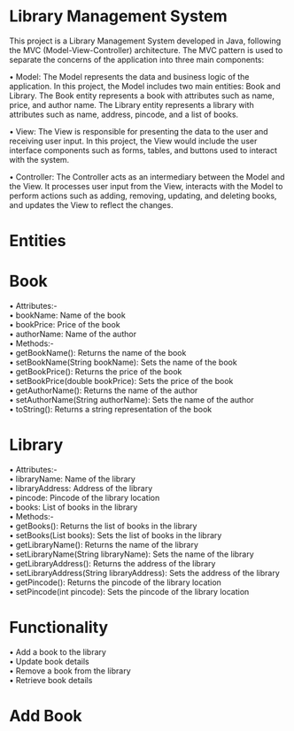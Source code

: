 # Library Management System
This project is a Library Management System developed in Java, following the MVC (Model-View-Controller) architecture. The MVC pattern is used to separate the concerns of the application into three main components:

• Model: The Model represents the data and business logic of the application. In this project, the Model includes two main entities: Book and Library. The Book entity represents a book with attributes such as name, price, and author name. The Library entity represents a library with attributes such as name, address, pincode, and a list of books.

• View: The View is responsible for presenting the data to the user and receiving user input. In this project, the View would include the user interface components such as forms, tables, and buttons used to interact with the system.

• Controller: The Controller acts as an intermediary between the Model and the View. It processes user input from the View, interacts with the Model to perform actions such as adding, removing, updating, and deleting books, and updates the View to reflect the changes.

# Entities
# Book
• Attributes:-     
    • bookName: Name of the book  
    • bookPrice: Price of the book  
    • authorName: Name of the author  
• Methods:-  
      • getBookName(): Returns the name of the book  
    • setBookName(String bookName): Sets the name of the book  
    • getBookPrice(): Returns the price of the book  
    • setBookPrice(double bookPrice): Sets the price of the book  
    • getAuthorName(): Returns the name of the author  
    • setAuthorName(String authorName): Sets the name of the author  
    • toString(): Returns a string representation of the book  

# Library  
• Attributes:-    
    • libraryName: Name of the library    
    • libraryAddress: Address of the library    
    • pincode: Pincode of the library location  
    • books: List of books in the library  
• Methods:-    
    • getBooks(): Returns the list of books in the library  
    • setBooks(List<Book> books): Sets the list of books in the library  
    • getLibraryName(): Returns the name of the library  
    • setLibraryName(String libraryName): Sets the name of the library  
    • getLibraryAddress(): Returns the address of the library  
    • setLibraryAddress(String libraryAddress): Sets the address of the library  
    • getPincode(): Returns the pincode of the library location  
    • setPincode(int pincode): Sets the pincode of the library location  

  # Functionality  
  • Add a book to the library  
  • Update book details  
  • Remove a book from the library  
  • Retrieve book details  
  # Add Book
  
  

